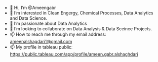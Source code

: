 - 👋 Hi, I’m @Ameengabr
- 👀 I’m interested in Clean Engergy, Chemical Processes, Data Analytics and Data Science. 
- 🌱 I’m passionate about Data Analytics 
- 💞️ I’m looking to collaborate on Data Analysis & Data Sceince Projects. 
- 📫 How to reach me through my email address: ameenalshagdari1@gmail.com
- 📫 My profile in tableau public: https://public.tableau.com/app/profile/ameen.gabr.alshaghdari

<!---
Ameengabr/Ameengabr is a ✨ special ✨ repository because its `README.md` (this file) appears on your GitHub profile.
You can click the Preview link to take a look at your changes.
--->
